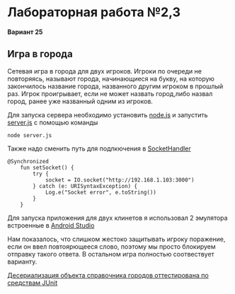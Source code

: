 # Лабораторная работа №2,3
**Вариант 25**

## Игра в города

Сетевая игра в города для двух игроков. Игроки по очереди не повторяясь, называют города, начинающиеся на букву, на которую закончилось название города, названного другим игроком в прошлый раз. Игрок проигрывает, если не может назвать город,либо назвал город, ранее уже названный одним из игроков.

Для запуска сервера необходимо установить [node.js](https://nodejs.org/en/download/) и запустить [server.js](https://github.com/AlexandrovAn/city-game/blob/server/server.js) с помощью команды
```
node server.js
```
Также надо сменить путь для подлкючения в [SocketHandler](https://github.com/AlexandrovAn/city-game/blob/master/app/src/main/java/com/example/citygame/data/websocket/SocketHandler.kt)

```
@Synchronized
    fun setSocket() {
        try {
            socket = IO.socket("http://192.168.1.103:3000")
        } catch (e: URISyntaxException) {
            Log.e("Socket error", e.toString())
        }
    }
 ```

Для запуска приложения для двух клинетов я использовал 2 эмулятора встроенные в [Android Studio](https://developer.android.com/studio)


Нам показалось, что слишком жестоко защитывать игроку поражение, если он ввел повтоярющееся слово, поэтому мы просто блокируем отправку такого ответа. В остальном игра полностью соотвествует варианту.

[Десериализация объекта справочника городов оттестирована по средствам JUnit](https://github.com/AlexandrovAn/city-game/blob/develop/app/src/test/java/com/example/citygame/data/entities/CityTest.kt)
